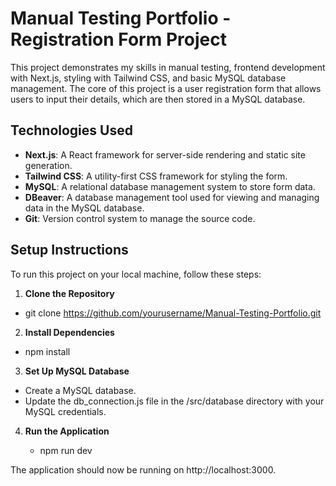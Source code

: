 # Manual Testing Portfolio - Registration Form Project

This project demonstrates my skills in manual testing, frontend development with Next.js, styling with Tailwind CSS, and basic MySQL database management. The core of this project is a user registration form that allows users to input their details, which are then stored in a MySQL database.


## Technologies Used
- **Next.js**: A React framework for server-side rendering and static site generation.
- **Tailwind CSS**: A utility-first CSS framework for styling the form.
- **MySQL**: A relational database management system to store form data.
- **DBeaver**: A database management tool used for viewing and managing data in the MySQL database.
- **Git**: Version control system to manage the source code.

## Setup Instructions

To run this project on your local machine, follow these steps:

1. **Clone the Repository**
   
  - git clone https://github.com/yourusername/Manual-Testing-Portfolio.git


2. **Install Dependencies**

  - npm install

3.  **Set Up MySQL Database**
   
  - Create a MySQL database.
  - Update the db_connection.js file in the /src/database directory with your MySQL credentials.

4. **Run the Application**

   - npm run dev

The application should now be running on http://localhost:3000.
